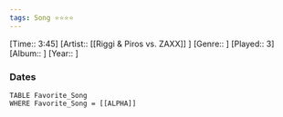 ```yaml
---
tags: Song ⭐⭐⭐⭐ 
---
```

[Time:: 3:45]
[Artist:: [[Riggi & Piros vs. ZAXX]] ]
[Genre::  ]
[Played:: 3]
[Album:: ]
[Year:: ]
### Dates
````dataview
TABLE Favorite_Song
WHERE Favorite_Song = [[ALPHA]]
````